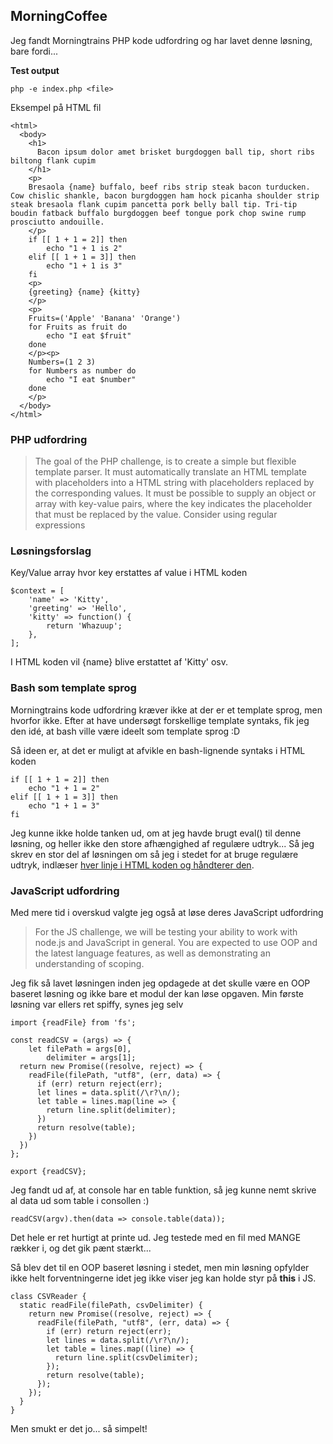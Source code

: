 ## MorningCoffee
Jeg fandt Morningtrains PHP kode udfordring og har lavet denne løsning, bare
fordi...

**Test output**
```
php -e index.php <file>
```
Eksempel på HTML fil
```
<html>
  <body>
    <h1>
      Bacon ipsum dolor amet brisket burgdoggen ball tip, short ribs biltong flank cupim
    </h1>
    <p>
    Bresaola {name} buffalo, beef ribs strip steak bacon turducken. Cow chislic shankle, bacon burgdoggen ham hock picanha shoulder strip steak bresaola flank cupim pancetta pork belly ball tip. Tri-tip boudin fatback buffalo burgdoggen beef tongue pork chop swine rump prosciutto andouille.
    </p>
    if [[ 1 + 1 = 2]] then
        echo "1 + 1 is 2"
    elif [[ 1 + 1 = 3]] then
        echo "1 + 1 is 3"
    fi
    <p>
    {greeting} {name} {kitty}
    </p>
    <p>
    Fruits=('Apple' 'Banana' 'Orange')
    for Fruits as fruit do
        echo "I eat $fruit"
    done
    </p><p>
    Numbers=(1 2 3)
    for Numbers as number do
        echo "I eat $number"
    done
    </p>
  </body>
</html>
```

### PHP udfordring
> The goal of the PHP challenge, is to create a simple but flexible template parser.
> It must automatically translate an HTML template with placeholders into a HTML string with placeholders replaced by the corresponding values.
> It must be possible to supply an object or array with key-value pairs, where the key indicates the placeholder that must be replaced by the value.
> Consider using regular expressions

### Løsningsforslag
Key/Value array hvor key erstattes af value i HTML koden
```
$context = [
    'name' => 'Kitty',
    'greeting' => 'Hello',
    'kitty' => function() {
        return 'Whazuup';
    },
];
```
I HTML koden vil {name} blive erstattet af 'Kitty' osv.

### Bash som template sprog
Morningtrains kode udfordring kræver ikke at der er et template sprog, men
hvorfor ikke. Efter at have undersøgt forskellige template syntaks, fik jeg den
idé, at bash ville være ideelt som template sprog :D

Så ideen er, at det er muligt at afvikle en bash-lignende syntaks i HTML koden
```
if [[ 1 + 1 = 2]] then
    echo "1 + 1 = 2"
elif [[ 1 + 1 = 3]] then
    echo "1 + 1 = 3"
fi
```
Jeg kunne ikke holde tanken ud, om at jeg havde brugt eval() til denne løsning, og heller ikke den store afhængighed af regulære udtryk... Så jeg skrev en stor del af løsningen om så jeg i stedet for at bruge regulære udtryk, indlæser [hver linje i HTML koden og håndterer den](https://github.com/kristiannissen/morningcoffee/blob/de5118ba7d6199621bb4b1f12a4112eff1b46c7a/src/MorningCoffee/BashParser.php#L24).
### JavaScript udfordring
Med mere tid i overskud valgte jeg også at løse deres JavaScript udfordring

> For the JS challenge, we will be testing your ability to work with node.js and JavaScript in general.
> You are expected to use OOP and the latest language features, as well as demonstrating an understanding of scoping.

Jeg fik så lavet løsningen inden jeg opdagede at det skulle være en OOP baseret løsning og ikke bare et modul der kan løse opgaven. Min første løsning var ellers ret spiffy, synes jeg selv
```
import {readFile} from 'fs';

const readCSV = (args) => {
    let filePath = args[0],
        delimiter = args[1];
  return new Promise((resolve, reject) => {
    readFile(filePath, "utf8", (err, data) => {
      if (err) return reject(err);
      let lines = data.split(/\r?\n/);
      let table = lines.map(line => {
        return line.split(delimiter);
      })
      return resolve(table);
    })
  })
};

export {readCSV};
```
Jeg fandt ud af, at console har en table funktion, så jeg kunne nemt skrive al data ud som table i consollen :)
```
readCSV(argv).then(data => console.table(data));
```
Det hele er ret hurtigt at printe ud. Jeg testede med en fil med MANGE rækker i, og det gik pænt stærkt...

Så blev det til en OOP baseret løsning i stedet, men min løsning opfylder ikke helt forventningerne idet jeg ikke viser jeg kan holde styr på **this** i JS.
```
class CSVReader {
  static readFile(filePath, csvDelimiter) {
    return new Promise((resolve, reject) => {
      readFile(filePath, "utf8", (err, data) => {
        if (err) return reject(err);
        let lines = data.split(/\r?\n/);
        let table = lines.map((line) => {
          return line.split(csvDelimiter);
        });
        return resolve(table);
      });
    });
  }
}
```
Men smukt er det jo... så simpelt!
